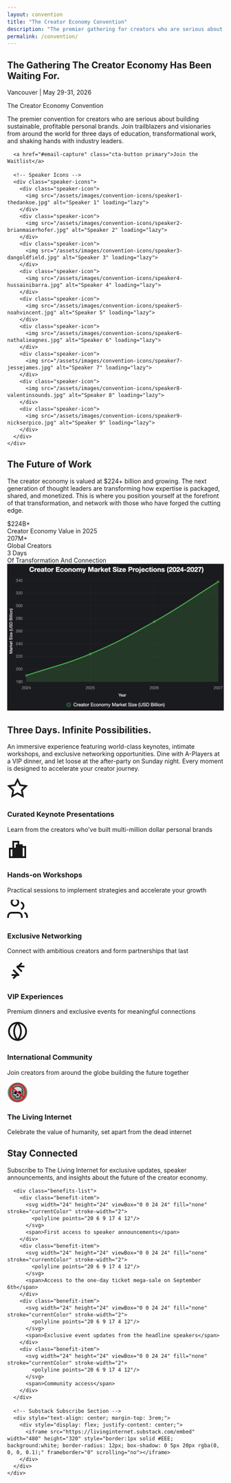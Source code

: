 ```yaml
---
layout: convention
title: "The Creator Economy Convention"
description: "The premier gathering for creators who are serious about building sustainable, profitable personal brands. Join visionaries from around the world for three days of transformational content and premium connections."
permalink: /convention/
---
```


<!-- Hero Section -->
<section class="hero" id="hero">
  <div class="hero-background">
    <div class="geometric-mountains"></div>
  </div>
  <div class="container">
    <div class="hero-content">
      <h1 class="hero-title">The Gathering The Creator Economy Has Been Waiting For.</h1>
      <p class="hero-subtitle">Vancouver | May 29-31, 2026</p>
      <p class="hero-tagline">The Creator Economy Convention</p>
      <p class="hero-description">
        The premier convention for creators who are serious about building sustainable, profitable personal brands. 
        Join trailblazers and visionaries from around the world for three days of education, transformational work, and shaking hands with industry leaders.
      </p>
      
      <a href="#email-capture" class="cta-button primary">Join the Waitlist</a>
      
      <!-- Speaker Icons -->
      <div class="speaker-icons">
        <div class="speaker-icon">
          <img src="/assets/images/convention-icons/speaker1-thedankoe.jpg" alt="Speaker 1" loading="lazy">
        </div>
        <div class="speaker-icon">
          <img src="/assets/images/convention-icons/speaker2-brianmaierhofer.jpg" alt="Speaker 2" loading="lazy">
        </div>
        <div class="speaker-icon">
          <img src="/assets/images/convention-icons/speaker3-dangoldfield.jpg" alt="Speaker 3" loading="lazy">
        </div>
        <div class="speaker-icon">
          <img src="/assets/images/convention-icons/speaker4-hussainibarra.jpg" alt="Speaker 4" loading="lazy">
        </div>
        <div class="speaker-icon">
          <img src="/assets/images/convention-icons/speaker5-noahvincent.jpg" alt="Speaker 5" loading="lazy">
        </div>
        <div class="speaker-icon">
          <img src="/assets/images/convention-icons/speaker6-nathalieagnes.jpg" alt="Speaker 6" loading="lazy">
        </div>
        <div class="speaker-icon">
          <img src="/assets/images/convention-icons/speaker7-jessejames.jpg" alt="Speaker 7" loading="lazy">
        </div>
        <div class="speaker-icon">
          <img src="/assets/images/convention-icons/speaker8-valentinsounds.jpg" alt="Speaker 8" loading="lazy">
        </div>
        <div class="speaker-icon">
          <img src="/assets/images/convention-icons/speaker9-nickserpico.jpg" alt="Speaker 9" loading="lazy">
        </div>
      </div>
    </div>
  </div>
</section>

<!-- Why This Matters Section -->
<section class="section why-matters" id="why-matters">
  <div class="container">
    <div class="section-content">
      <h2 class="section-title">The Future of Work</h2>
      <p class="section-description">
        The creator economy is valued at $224+ billion and growing. The next generation of thought leaders 
        are transforming how expertise is packaged, shared, and monetized. This is where you position 
        yourself at the forefront of that transformation, and network with those who have forged the cutting edge.
      </p>
      <div class="stats-grid">
        <div class="stat-card">
          <div class="stat-number">$224B+</div>
          <div class="stat-label">Creator Economy Value in 2025</div>
        </div>
        <div class="stat-card">
          <div class="stat-number">207M+</div>
          <div class="stat-label">Global Creators</div>
        </div>
        <div class="stat-card">
          <div class="stat-number">3 Days</div>
          <div class="stat-label">Of Transformation And Connection</div>
        </div>
      </div>
    </div>
  </div>
</section>

<!-- Creator Economy Graph -->
<section class="section creator-economy-graph">
  <div class="container">
    <div class="graph-container">
      <img src="/assets/images/creatoreconomy.png" alt="Creator Economy Market Projections 2024-2027" class="economy-graph" loading="lazy">
    </div>
  </div>
</section>

<!-- The Experience Section -->
<section class="section experience" id="experience">
  <div class="container">
    <div class="section-content">
      <h2 class="section-title">Three Days. Infinite Possibilities.</h2>
      <p class="section-description">
        An immersive experience featuring world-class keynotes, intimate workshops, and exclusive 
        networking opportunities. Dine with A-Players at a VIP dinner, and let loose at the after-party on Sunday night. Every moment is designed to accelerate your creator journey.
      </p>
      <div class="features-grid">
        <div class="feature-card">
          <div class="feature-icon">
            <svg width="48" height="48" viewBox="0 0 24 24" fill="none" stroke="currentColor" stroke-width="2">
              <path d="M12 2l3.09 6.26L22 9.27l-5 4.87 1.18 6.88L12 17.77l-6.18 3.25L7 14.14 2 9.27l6.91-1.01L12 2z"/>
            </svg>
          </div>
          <h3 class="feature-title">Curated Keynote Presentations</h3>
          <p class="feature-description">Learn from the creators who've built multi-million dollar personal brands</p>
        </div>
        <div class="feature-card">
          <div class="feature-icon">
            <svg width="48" height="48" viewBox="0 0 24 24" fill="none" stroke="currentColor" stroke-width="2">
              <path d="M9 11H3v10h6V11zm4-8H7v18h6V3zm4 4h-6v14h6V7zm4 2h-6v12h6V9z"/>
            </svg>
          </div>
          <h3 class="feature-title">Hands-on Workshops</h3>
          <p class="feature-description">Practical sessions to implement strategies and accelerate your growth</p>
        </div>
        <div class="feature-card">
          <div class="feature-icon">
            <svg width="48" height="48" viewBox="0 0 24 24" fill="none" stroke="currentColor" stroke-width="2">
              <path d="M17 21v-2a4 4 0 0 0-4-4H5a4 4 0 0 0-4 4v2M9 7a4 4 0 1 0 0-8 4 4 0 0 0 0 8zM23 21v-2a4 4 0 0 0-3-3.87M16 3.13a4 4 0 0 1 0 7.75"/>
            </svg>
          </div>
          <h3 class="feature-title">Exclusive Networking</h3>
          <p class="feature-description">Connect with ambitious creators and form partnerships that last</p>
        </div>
        <div class="feature-card">
          <div class="feature-icon">
            <svg width="48" height="48" viewBox="0 0 24 24" fill="none" stroke="currentColor" stroke-width="2">
              <path d="M20 7h-9M14 17H5M17 3l-5 5 5 5M7 21l5-5-5-5"/>
            </svg>
          </div>
          <h3 class="feature-title">VIP Experiences</h3>
          <p class="feature-description">Premium dinners and exclusive events for meaningful connections</p>
        </div>
        <div class="feature-card">
          <div class="feature-icon">
            <svg width="48" height="48" viewBox="0 0 24 24" fill="none" stroke="currentColor" stroke-width="2">
              <circle cx="12" cy="12" r="10"/>
              <path d="M12 2a15.3 15.3 0 0 1 4 10 15.3 15.3 0 0 1-4 10 15.3 15.3 0 0 1-4-10 15.3 15.3 0 0 1 4-10z"/>
            </svg>
          </div>
          <h3 class="feature-title">International Community</h3>
          <p class="feature-description">Join creators from around the globe building the future together</p>
        </div>
        <div class="feature-card">
          <div class="feature-icon">
            <img src="/assets/images/convention-icons/livinginternet.png" alt="Living Internet" class="feature-icon-image" style="width:48px;height:48px;object-fit:contain;display:block;" />
          </div>
          <h3 class="feature-title">The Living Internet</h3>
          <p class="feature-description">Celebrate the value of humanity, set apart from the dead internet</p>
        </div>
      </div>
    </div>
  </div>
</section>

<!-- Stay Connected Section -->
<section class="section email-capture" id="email-capture">
  <div class="container">
    <div class="section-content">
      <h2 class="section-title">Stay Connected</h2>
      <p class="section-description">
        Subscribe to The Living Internet for exclusive updates, speaker announcements, and insights about the future of the creator economy.
      </p>
      
      <div class="benefits-list">
        <div class="benefit-item">
          <svg width="24" height="24" viewBox="0 0 24 24" fill="none" stroke="currentColor" stroke-width="2">
            <polyline points="20 6 9 17 4 12"/>
          </svg>
          <span>First access to speaker announcements</span>
        </div>
        <div class="benefit-item">
          <svg width="24" height="24" viewBox="0 0 24 24" fill="none" stroke="currentColor" stroke-width="2">
            <polyline points="20 6 9 17 4 12"/>
          </svg>
          <span>Access to the one-day ticket mega-sale on September 6th</span>
        </div>
        <div class="benefit-item">
          <svg width="24" height="24" viewBox="0 0 24 24" fill="none" stroke="currentColor" stroke-width="2">
            <polyline points="20 6 9 17 4 12"/>
          </svg>
          <span>Exclusive event updates from the headline speakers</span>
        </div>
        <div class="benefit-item">
          <svg width="24" height="24" viewBox="0 0 24 24" fill="none" stroke="currentColor" stroke-width="2">
            <polyline points="20 6 9 17 4 12"/>
          </svg>
          <span>Community access</span>
        </div>
      </div>
      
      <!-- Substack Subscribe Section -->
      <div style="text-align: center; margin-top: 3rem;">
        <div style="display: flex; justify-content: center;">
          <iframe src="https://livinginternet.substack.com/embed" width="480" height="320" style="border:1px solid #EEE; background:white; border-radius: 12px; box-shadow: 0 5px 20px rgba(0, 0, 0, 0.1);" frameborder="0" scrolling="no"></iframe>
        </div>
      </div>
    </div>
  </div>
</section>

 